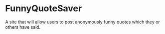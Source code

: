 # FunnyQuoteSaver
A site that will allow users to post anonymously funny quotes which they or others have said.
